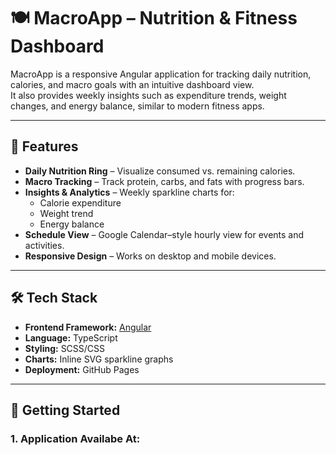 # 🍽️ MacroApp – Nutrition & Fitness Dashboard

MacroApp is a responsive Angular application for tracking daily nutrition, calories, and macro goals with an intuitive dashboard view.  
It also provides weekly insights such as expenditure trends, weight changes, and energy balance, similar to modern fitness apps.

---

## 📸 Features

- **Daily Nutrition Ring** – Visualize consumed vs. remaining calories.
- **Macro Tracking** – Track protein, carbs, and fats with progress bars.
- **Insights & Analytics** – Weekly sparkline charts for:
  - Calorie expenditure
  - Weight trend
  - Energy balance
- **Schedule View** – Google Calendar–style hourly view for events and activities.
- **Responsive Design** – Works on desktop and mobile devices.

---

## 🛠️ Tech Stack

- **Frontend Framework:** [Angular](https://angular.io/)
- **Language:** TypeScript
- **Styling:** SCSS/CSS
- **Charts:** Inline SVG sparkline graphs
- **Deployment:** GitHub Pages

---

## 🚀 Getting Started

### 1. Application Availabe At:
